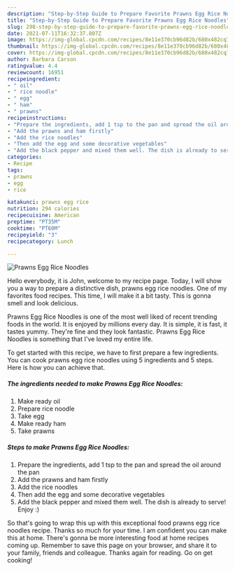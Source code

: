 ```yaml
---
description: "Step-by-Step Guide to Prepare Favorite Prawns Egg Rice Noodles"
title: "Step-by-Step Guide to Prepare Favorite Prawns Egg Rice Noodles"
slug: 298-step-by-step-guide-to-prepare-favorite-prawns-egg-rice-noodles
date: 2021-07-11T16:32:37.807Z
image: https://img-global.cpcdn.com/recipes/8e11e370cb96d82b/680x482cq70/prawns-egg-rice-noodles-recipe-main-photo.jpg
thumbnail: https://img-global.cpcdn.com/recipes/8e11e370cb96d82b/680x482cq70/prawns-egg-rice-noodles-recipe-main-photo.jpg
cover: https://img-global.cpcdn.com/recipes/8e11e370cb96d82b/680x482cq70/prawns-egg-rice-noodles-recipe-main-photo.jpg
author: Barbara Carson
ratingvalue: 4.4
reviewcount: 16951
recipeingredient:
- " oil"
- " rice noodle"
- " egg"
- " ham"
- " prawns"
recipeinstructions:
- "Prepare the ingredients, add 1 tsp to the pan and spread the oil around the pan"
- "Add the prawns and ham firstly"
- "Add the rice noodles"
- "Then add the egg and some decorative vegetables"
- "Add the black pepper and mixed them well. The dish is already to serve! Enjoy :)"
categories:
- Recipe
tags:
- prawns
- egg
- rice

katakunci: prawns egg rice 
nutrition: 294 calories
recipecuisine: American
preptime: "PT35M"
cooktime: "PT60M"
recipeyield: "3"
recipecategory: Lunch

---
```



![Prawns Egg Rice Noodles](https://img-global.cpcdn.com/recipes/8e11e370cb96d82b/680x482cq70/prawns-egg-rice-noodles-recipe-main-photo.jpg)

Hello everybody, it is John, welcome to my recipe page. Today, I will show you a way to prepare a distinctive dish, prawns egg rice noodles. One of my favorites food recipes. This time, I will make it a bit tasty. This is gonna smell and look delicious.



Prawns Egg Rice Noodles is one of the most well liked of recent trending foods in the world. It is enjoyed by millions every day. It is simple, it is fast, it tastes yummy. They're fine and they look fantastic. Prawns Egg Rice Noodles is something that I've loved my entire life.


To get started with this recipe, we have to first prepare a few ingredients. You can cook prawns egg rice noodles using 5 ingredients and 5 steps. Here is how you can achieve that.

<!--inarticleads1-->

##### The ingredients needed to make Prawns Egg Rice Noodles:

1. Make ready  oil
1. Prepare  rice noodle
1. Take  egg
1. Make ready  ham
1. Take  prawns




<!--inarticleads2-->

##### Steps to make Prawns Egg Rice Noodles:

1. Prepare the ingredients, add 1 tsp to the pan and spread the oil around the pan
1. Add the prawns and ham firstly
1. Add the rice noodles
1. Then add the egg and some decorative vegetables
1. Add the black pepper and mixed them well. The dish is already to serve! Enjoy :)




So that's going to wrap this up with this exceptional food prawns egg rice noodles recipe. Thanks so much for your time. I am confident you can make this at home. There's gonna be more interesting food at home recipes coming up. Remember to save this page on your browser, and share it to your family, friends and colleague. Thanks again for reading. Go on get cooking!
